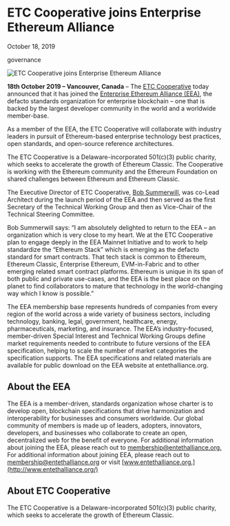 # ETC Cooperative joins Enterprise Ethereum Alliance

October 18, 2019

governance

![ETC Cooperative joins Enterprise Ethereum Alliance](/img/posts/10_eea.jpeg)

**18th October 2019 – Vancouver, Canada** – The [ETC Cooperative](https://etccooperative.org/) today announced that it has joined the [Enterprise Ethereum Alliance (EEA)](https://entethalliance.org/), the defacto standards organization for enterprise blockchain – one that is backed by the largest developer community in the world and a worldwide member-base.

As a member of the EEA, the ETC Cooperative will collaborate with industry leaders in pursuit of Ethereum-based enterprise technology best practices, open standards, and open-source reference architectures.

The ETC Cooperative is a Delaware-incorporated 501(c)(3) public charity, which seeks to accelerate the growth of Ethereum Classic. The Cooperative is working with the Ethereum community and the Ethereum Foundation on shared challenges between Ethereum and Ethereum Classic.

The Executive Director of ETC Cooperative, [Bob Summerwill](https://bobsummerwill.com/about), was co-Lead Architect during the launch period of the EEA and then served as the first Secretary of the Technical Working Group and then as Vice-Chair of the Technical Steering Committee.

Bob Summerwill says: “I am absolutely delighted to return to the EEA – an organization which is very close to my heart. We at the ETC Cooperative plan to engage deeply in the EEA Mainnet Initiative and to work to help standardize the “Ethereum Stack” which is emerging as the defacto standard for smart contracts. That tech stack is common to Ethereum, Ethereum Classic, Enterprise Ethereum, EVM-in-Fabric and to other emerging related smart contract platforms. Ethereum is unique in its span of both public and private use-cases, and the EEA is the best place on the planet to find collaborators to mature that technology in the world-changing way which I know is possible.”

The EEA membership base represents hundreds of companies from every region of the world across a wide variety of business sectors, including technology, banking, legal, government, healthcare, energy, pharmaceuticals, marketing, and insurance. The EEA’s industry-focused, member-driven Special Interest and Technical Working Groups define market requirements needed to contribute to future versions of the EEA specification, helping to scale the number of market categories the specification supports. The EEA specifications and related materials are available for public download on the EEA website at entethalliance.org.

## About the EEA

The EEA is a member-driven, standards organization whose charter is to develop open, blockchain specifications that drive harmonization and interoperability for businesses and consumers worldwide. Our global community of members is made up of leaders, adopters, innovators, developers, and businesses who collaborate to create an open, decentralized web for the benefit of everyone. For additional information about joining the EEA, please reach out to [membership@entethalliance.org.](mailto:membership@entethalliance.org) For additional information about joining EEA, please reach out to [membership@entethalliance.org](mailto:membership@entethalliance.org) or visit [www.entethalliance.org.](http://www.entethalliance.org/)

## About ETC Cooperative

The ETC Cooperative is a Delaware-incorporated 501(c)(3) public charity, which seeks to accelerate the growth of Ethereum Classic.
